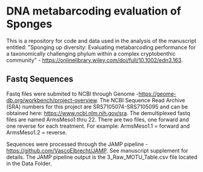 # DNA metabarcoding evaluation of Sponges
This is a repository for code and data used in the analysis of the manuscript entitled: "Sponging up diversity: Evaluating metabarcoding performance for a taxonomically challenging phylum within a complex cryptobenthic community" - https://onlinelibrary.wiley.com/doi/full/10.1002/edn3.163. 

## Fastq Sequences
Fastq files were submited to NCBI through Genome -https://geome-db.org/workbench/project-overview. The NCBI Sequence Read Archive (SRA) numbers for this project are SRS7105074-SRS7105095 and can be obtained here: https://www.ncbi.nlm.nih.gov/sra.
The demultiplexed fastq files are named ArmsMeso1 thru 22. There are two files, one forward and one reverse for each treatment. For example: ArmsMeso1.1 = forward and ArmsMeso1.2 = reverse. 

Sequences were processed through the JAMP pipeline - https://github.com/VascoElbrecht/JAMP. See manuscript supplement for details.
The JAMP pipeline output is the 3_Raw_MOTU_Table.csv file located in the Data Folder.



